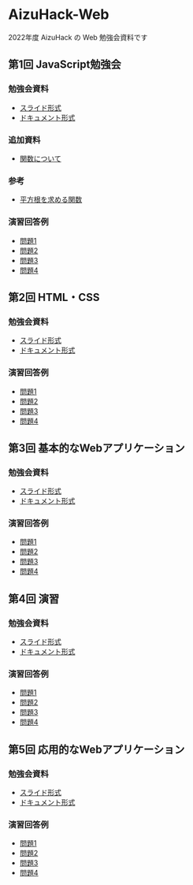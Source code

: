 # AizuHack-Web

2022年度 AizuHack の Web 勉強会資料です

## 第1回 JavaScript勉強会

### 勉強会資料

- [スライド形式](https://hackmd.io/@vUVXjMmXTYu4hcxiNxyH3w/HyQhPHKH9)
- [ドキュメント形式](https://hackmd.io/wOmDxIn2SeigrJmLcO2NyA?both)

### 追加資料

<!-- TODO -->
- [関数について]()

### 参考

- [平方根を求める関数](https://developer.mozilla.org/en-US/docs/Web/JavaScript/Reference/Global_Objects/Math/sqrt)

### 演習回答例

<!-- TODO -->
- [問題1]()
- [問題2]()
- [問題3]()
- [問題4]()

## 第2回 HTML・CSS

### 勉強会資料

<!-- TODO -->
- [スライド形式](https://hackmd.io/@vUVXjMmXTYu4hcxiNxyH3w/H1XIFZTr9)
- [ドキュメント形式](https://hackmd.io/IQvspnN5ROO6B-i2SQQhtw)

### 演習回答例

<!-- TODO -->
- [問題1]()
- [問題2]()
- [問題3]()
- [問題4]()

## 第3回 基本的なWebアプリケーション

### 勉強会資料

<!-- TODO -->
- [スライド形式]()
- [ドキュメント形式]()

### 演習回答例

<!-- TODO -->
- [問題1]()
- [問題2]()
- [問題3]()
- [問題4]()

## 第4回 演習

### 勉強会資料

<!-- TODO -->
- [スライド形式]()
- [ドキュメント形式]()

### 演習回答例

<!-- TODO -->
- [問題1]()
- [問題2]()
- [問題3]()
- [問題4]()

## 第5回 応用的なWebアプリケーション

### 勉強会資料

<!-- TODO -->
- [スライド形式]()
- [ドキュメント形式]()

### 演習回答例

<!-- TODO -->
- [問題1]()
- [問題2]()
- [問題3]()
- [問題4]()
